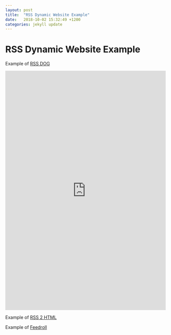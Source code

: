 ```yaml
---
layout: post
title:  "RSS Dynamic Website Example"
date:   2018-10-02 15:32:49 +1200
categories: jekyll update
---
```

# RSS Dynamic Website Example



Example of [RSS DOG](https://www.rssdog.com/)
<iframe width="100%" height="750" frameborder="0" class="rssdog" src="https://www.rssdog.com/index.php?url=https%3A%2F%2Flink.springer.com%2Fsearch.rss%3Ffacet-content-type%3DArticle%26facet-journal-id%3D11192%26channel-name%3DScientometrics&mode=html&showonly=&maxitems=5&showdescs=1&desctrim=0&descmax=0&tabwidth=100%25&linktarget=_blank&textsize=inherit&bordercol=%23d4d0c8&headbgcol=%23999999&headtxtcol=%23ffffff&titlebgcol=%23f1eded&titletxtcol=%23000000&itembgcol=%23ffffff&itemtxtcol=%23000000&ctl=0"></iframe>


Example of [RSS 2 HTML](https://rss.bloople.net/)
<script src="//rss.bloople.net/?url=https%3A%2F%2Flink.springer.com%2Fsearch.rss%3Ffacet-content-type%3DArticle%26facet-journal-id%3D11192%26channel-name%3DScientometrics&showtitle=false&type=js"></script>


Example of [Feedroll](https://feedroll.com/)
<script language="JavaScript" src="http://feedroll.com/rssviewer/feed2js.php?src=https%3A%2F%2Ffeeds.bbci.co.uk%2Fnews%2Fworld%2Frss.xml&chan=y&desc=1&utf=y"  charset="UTF-8" type="text/javascript"></script>

